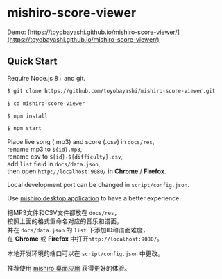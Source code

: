 # mishiro-score-viewer

Demo: [https://toyobayashi.github.io/mishiro-score-viewer/](https://toyobayashi.github.io/mishiro-score-viewer/)

## Quick Start

Require Node.js 8+ and git.

``` bash
$ git clone https://github.com/toyobayashi/mishiro-score-viewer.git

$ cd mishiro-score-viewer

$ npm install

$ npm start
```

Place live song (.mp3) and score (.csv) in `docs/res`,  
rename mp3 to `${id}.mp3`,  
rename csv to `${id}-${difficulty}.csv`,  
add `list` field in `docs/data.json`,  
then open `http://localhost:9080/` in **Chrome** / **Firefox**.

Local development port can be changed in `script/config.json`.  

Use [mishiro desktop application](https://github.com/toyobayashi/mishiro) to have a better experience.

把MP3文件和CSV文件都放在 `docs/res`，  
按照上面的格式重命名对应的音乐和谱面，  
并在 `docs/data.json` 的 `list` 下添加ID和谱面难度，  
在 **Chrome** 或 **Firefox** 中打开`http://localhost:9080/`。

本地开发环境的端口可以在 `script/config.json` 中更改。

推荐使用 [mishiro 桌面应用](https://github.com/toyobayashi/mishiro) 获得更好的体验。
